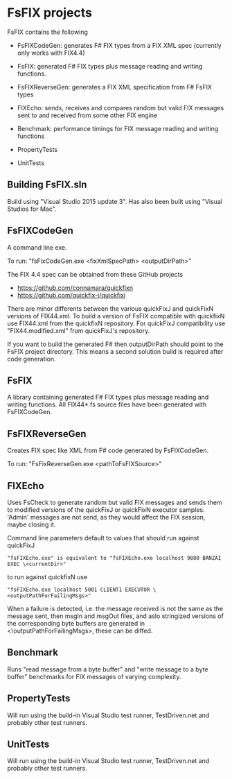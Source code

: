 

# FsFIX projects


FsFIX contains the following
- FsFIXCodeGen: generates F# FIX types from a FIX XML spec (currently only works with FIX4.4)
- FsFIX: generated F# FIX types plus message reading and writing functions. 

- FsFIXReverseGen: generates a FIX XML specification from F# FsFIX types
- FIXEcho: sends, receives and compares random but valid FIX messages sent to and received from some other FIX engine

- Benchmark: performance timings for FIX message reading and writing functions
- PropertyTests
- UnitTests




## Building FsFIX.sln

Build using "Visual Studio 2015 update 3". Has also been built using "Visual Studios for Mac". 


##  FsFIXCodeGen

A command line exe.

To run: "fsFixCodeGen.exe \<fixXmlSpecPath\> \<outputDirPath>"

The FIX 4.4 spec can be obtained from these GitHub projects
- https://github.com/connamara/quickfixn
- https://github.com/quickfix-j/quickfixj

There are minor differents between the various quickFixJ and quickFixN versions of FIX44.xml. To build a version of FsFIX compatible with quickfixN use FIX44.xml from the quickfixN repository. For quickFixJ compatibility use "FIX44.modified.xml" from quickFixJ's repository.

If you want to build the generated F# then outputDirPath should point to the FsFIX project directory. This means a second solution build is required after code generation.

##  FsFIX

A library containing generated F# FIX types plus message reading and writing functions. All FIX44*.fs source files have been generated with FsFIXCodeGen. 


##  FsFIXReverseGen

Creates FIX spec like XML from F# code generated by FsFIXCodeGen.

To run: "FsFixReverseGen.exe \<pathToFsFIXSource>"


##  FIXEcho

Uses FsCheck to generate random but valid FIX messages and sends them to modified versions of the quickFixJ or quickFixN executor samples. 'Admin' messages are not send, as they would affect the FIX session, maybe closing it.

Command line parameters default to values that should run against quickFixJ 
    
    "fsFIXEcho.exe" is equivalent to "fsFIXEcho.exe localhost 9880 BANZAI EXEC \<currentDir>"

to run against quickfixN use

    "fsFIXEcho.exe localhost 5001 CLIENT1 EXECUTOR \<outputPathForFailingMsgs>"

When a failure is detected, i.e. the message received is not the same as the message sent, then msgIn and msgOut files, and aslo stringized versions of the corresponding byte buffers are generated in <\outputPathForFailingMsgs>, these can be diffed.


##  Benchmark

Runs "read message from a byte buffer" and "write message to a byte buffer" benchmarks for FIX messages of varying complexity.


##  PropertyTests

Will run using the build-in Visual Studio test runner, TestDriven.net and probably other test runners.

##  UnitTests

Will run using the build-in Visual Studio test runner, TestDriven.net and probably other test runners.